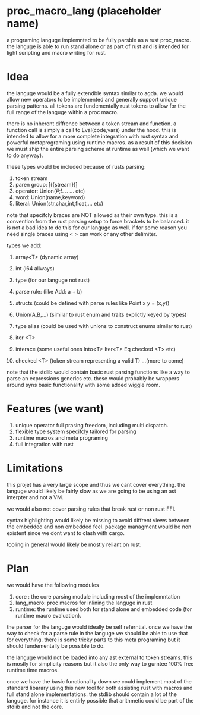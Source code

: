 # proc_macro_lang  (placeholder name)
a programing languge implemnted to be fully parsble as a rust proc_macro.
the languge is able to run stand alone or as part of rust and is intended for light scripting and macro writing for rust.

# Idea
the languge would be a fully extendble syntax similar to agda. we would allow new operators to be implemented and generally support unique parsing patterns. all tokens are fundementally rust tokens to allow for the full range of the languge within a proc macro.

there is no inherent diffrence between a token stream and function. a function call is simply a call to Eval(code,vars) under the hood. this is intended to allow for a more complete integration with rust syntax and powerful metaprograming using runtime macros.
as a result of this decision we must ship the entire parsing scheme at runtime as well (which we want to do anyway).

these types would be included because of rusts parsing:
1. token stream
2. paren group: \[({stream})\] 
3. operator: Union(#;!. .. ... etc)
4. word: Union(name,keyword)
5. literal: Union(str,char,int,float,... etc)

note that specifcly braces are NOT allowed as their own type. this is a convention from the rust parsing setup to force brackets to be balanced. it is not a bad idea to do this for our languge as well. if for some reason you need single braces using < > can work or any other delimiter.

types we add:
1. array\<T\> (dynamic array)
2. int (i64 allways) 
3. type (for our languge not rust)
4. parse rule: (like Add: a + b)
5. structs (could be defined with parse rules like Point x y = (x,y))
6. Union(A,B,...) (similar to rust enum and traits explictly keyed by types)
7. type alias (could be used with unions to construct enums similar to rust)

8. iter \<T\>
9. interace (some useful ones Into\<T\> Iter\<T\> Eq checked \<T\>  etc)
10. checked \<T\> (token stream representing a valid T)
...(more to come)

note that the stdlib would contain basic rust parsing functions like a way to parse an expressions generics etc.
these would probably be wrappers around syns basic functionality with some added wiggle room.

# Features (we want)
1. unique operator full prasing freedom, including multi dispatch.
2. flexible type system specifcly tailored for parsing
3. runtime macros and meta programing
4. full integration with rust 

# Limitations
this projet has a very large scope and thus we cant cover everything. the languge would likely be fairly slow as we are going to be using an ast interpter and not a VM.

we would also not cover parsing rules that break rust or non rust FFI.

syntax highlighting would likely be missing to avoid diffrent views between the embedded and non embedded feel.
package managment would be non existent since we dont want to clash with cargo.

tooling in general would likely be mostly reliant on rust.

# Plan
we would have the following modules

1. core : the core parsing module including most of the implemntation
2. lang_macro: proc macros for inlining the languge in rust
3. runtime: the runtime used both for stand alone and embedded code (for runtime macro evaluation).

the parser for the languge would ideally be self referntial.
once we have the way to check for a parse rule in the languge we should be able to use that for everything.
there is some tricky parts to this meta programing but it should fundementally be possible to do. 

the languge would not be loaded into any ast external to token streams. this is mostly for simplicity reasons but it also the only way to gurntee 100% free runtime time macros.

once we have the basic functionality down we could implement most of the standard libarary using this new tool for both assisting rust with macros and full stand alone implementations. the stdlib should contain a lot of the languge. for instance it is entirly possible that arithmetic could be part of the stdlib and not the core.